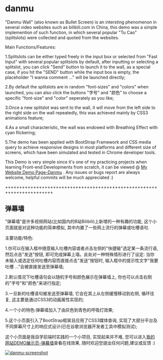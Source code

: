 # danmu

"Danmu Wall" (also known as Bullet Screen) is an intersting phenomenon in several video websites such as bilibili.com in China, this demo was a simple implemention of such function, in which several popular "Tu Cao" (splitslots) were collected and quoted from the websites.

Main Functions/Features:

1.Splitslots can be either typed freely in the input box or selected from "Fast Input" with several popular splitslots by default, after inputting or selecting a splitslot, you can click "Send" button to launch it to the wall, as a special case, if you hit the "SEND" button while the input box is empty, the placeholder "I wanna comment ..." will be launched directly;

2.By default the splitslots are in random "font-sizes" and "colors" when launched, you can also click the buttons "字号" and "颜色" to choose a specific "font-size" and "color" seperately as you like;

3.Once a new splitslot was sent to the wall, it will move from the left side to the right side on the wall repeatedly, this was achieved mainly by CSS3 animations feature;

4.As a small characteristic, the wall was endowed with Breathing Effect with cyan flickering;

5.The demo has been applied with BootStrap Framework and CSS media query to achieve responsive designs in most platforms and different size of screens, which have been simulated and tested in Chrome developer tools.

This Demo is very simple since it's one of my practicing projects when learning Front-end Developments from scratch, it can be viewed @ <a href ="https://www.mike652638.com/demo/danmu.html">My Website Demo Page-Danmu</a>
. Any issues or bugs report are always welcome, helpful commits will be much appreciated :)

+++++++++++++++++++++++++++++++++++++++++++++++++++++++++++++++++++++++

<h2>弹幕墙</h2>

"弹幕墙"是许多视频网站(比如国内的B站Bilibili)上新增的一种有趣的功能, 这个小页面就是对这种功能的简单模拟, 其中内置了一些网上流行的弹幕或吐槽语句.

主要功能/特色:

1.你可以在输入框中随意输入吐槽内容或者点击左侧的"快捷输"选定某一条流行语, 然后点击"发送"按钮, 即可完成弹幕上墙。此处对一种特殊情形进行了设定: 当你未输入或选定任何吐槽内容而直接点击"发送"按钮时, 输入框中的提示性文字"我要吐槽 ..."会被直接发送至弹幕墙;

2.默认情况下吐槽语句会以随机字号和颜色展示在弹幕墙上, 你也可以点击右侧的"字号"和"颜色"来进行指定;

3.一旦新的吐槽语句被发送至弹幕墙, 它会在其上从左侧缓慢移动到右侧, 循环往复, 这主要是通过CSS3的动画属性实现的;

4.一个小的特色:弹幕墙加入了由灰色到青色的呼吸灯效果;

5.这个小页面引入了BootStrap框架且应用了CSS3媒体查询, 实现了大部分平台及不同屏幕尺寸上的响应式设计(已在谷歌浏览器开发者工具中模拟测试);

这个小页面是我自学前端时实践的一个小项目, 实现起来并不难, 您可以进入<a href ="https://www.mike652638.com/demo/danmu.html">我的网站DEMO展示页-弹幕墙<a/>查看在线效果, 随时欢迎您提出任何问题,建议或反馈 :) 

<a target="_blank" href = "https://www.mike652638.com/demo/danmu.html"><img src="https://www.mike652638.com/demo/danmu/scrShts/danmuScrSht-pc.png" alt="danmu-screenshot" /></a>
